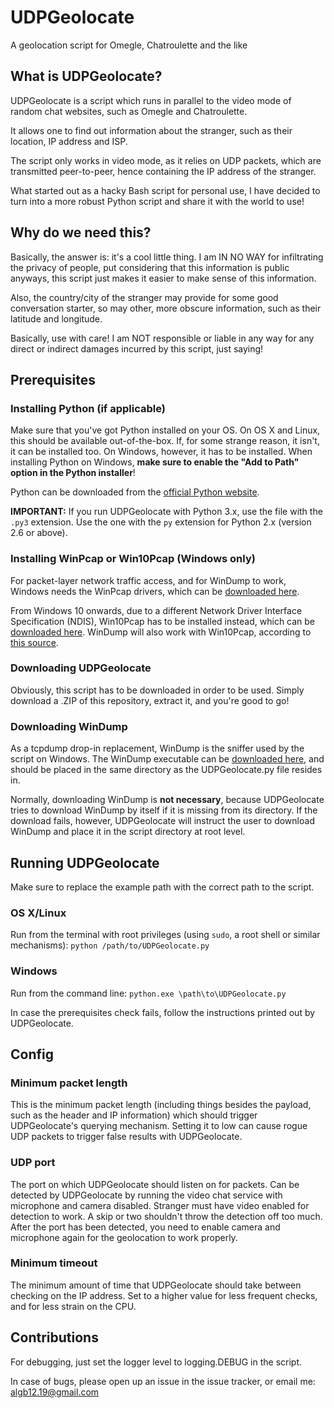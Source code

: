 # UDPGeolocate
A geolocation script for Omegle, Chatroulette and the like

## What is UDPGeolocate?
UDPGeolocate is a script which runs in parallel to the video mode of random chat websites, such as Omegle and Chatroulette.

It allows one to find out information about the stranger, such as their location, IP address and ISP.

The script only works in video mode, as it relies on UDP packets, which are transmitted peer-to-peer, hence containing the IP address of the stranger.

What started out as a hacky Bash script for personal use, I have decided to turn into a more robust Python script and share it with the world to use!

## Why do we need this?
Basically, the answer is: it's a cool little thing. I am IN NO WAY for infiltrating the privacy of people, put considering that this information is public anyways, this script just makes it easier to make sense of this information.

Also, the country/city of the stranger may provide for some good conversation starter, so may other, more obscure information, such as their latitude and longitude.

Basically, use with care! I am NOT responsible or liable in any way for any direct or indirect damages incurred by this script, just saying!

## Prerequisites
### Installing Python (if applicable)
Make sure that you've got Python installed on your OS. On OS X and Linux, this should be available out-of-the-box. If, for some strange reason, it isn't, it can be installed too. On Windows, however, it has to be installed. When installing Python on Windows, **make sure to enable the "Add to Path" option in the Python installer**!

Python can be downloaded from the [official Python website](https://www.python.org/).

**IMPORTANT:** If you run UDPGeolocate with Python 3.x, use the file with the `.py3` extension. Use the one with the `py` extension for Python 2.x (version 2.6 or above).

### Installing WinPcap or Win10Pcap (Windows only)
For packet-layer network traffic access, and for WinDump to work, Windows needs the WinPcap drivers, which can be [downloaded here](https://www.winpcap.org/).

From Windows 10 onwards, due to a different Network Driver Interface Specification (NDIS), Win10Pcap has to be installed instead, which can be [downloaded here](http://www.win10pcap.org). WinDump will also work with Win10Pcap, according to [this source](https://www.coursehero.com/file/p79k3e2/Installing-Windump-Install-the-Windows-10-WinPcap-library-from/).

### Downloading UDPGeolocate
Obviously, this script has to be downloaded in order to be used. Simply download a .ZIP of this repository, extract it, and you're good to go!

### Downloading WinDump
As a tcpdump drop-in replacement, WinDump is the sniffer used by the script on Windows. The WinDump executable can be [downloaded here](https://www.winpcap.org/windump/), and should be placed in the same directory as the UDPGeolocate.py file resides in.

Normally, downloading WinDump is **not necessary**, because UDPGeolocate tries to download WinDump by itself if it is missing from its directory. If the download fails, however, UDPGeolocate will instruct the user to download WinDump and place it in the script directory at root level.

## Running UDPGeolocate
Make sure to replace the example path with the correct path to the script.
### OS X/Linux
Run from the terminal with root privileges (using `sudo`, a root shell or similar mechanisms): `python /path/to/UDPGeolocate.py`

### Windows
Run from the command line: `python.exe \path\to\UDPGeolocate.py`

In case the prerequisites check fails, follow the instructions printed out by UDPGeolocate.

## Config
### Minimum packet length
This is the minimum packet length (including things besides the payload, such as the header and IP information) which should trigger UDPGeolocate's querying mechanism. Setting it to low can cause rogue UDP packets to trigger false results with UDPGeolocate.

### UDP port
The port on which UDPGeolocate should listen on for packets. Can be detected by UDPGeolocate by running the video chat service with microphone and camera disabled. Stranger must have video enabled for detection to work. A skip or two shouldn't throw the detection off too much. After the port has been detected, you need to enable camera and microphone again for the geolocation to work properly.

### Minimum timeout
The minimum amount of time that UDPGeolocate should take between checking on the IP address. Set to a higher value for less frequent checks, and for less strain on the CPU.

## Contributions
For debugging, just set the logger level to logging.DEBUG in the script.

In case of bugs, please open up an issue in the issue tracker, or email me: <algb12.19@gmail.com>
